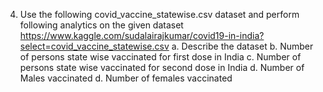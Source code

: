 4. Use the following covid_vaccine_statewise.csv dataset and perform following analytics on the given dataset https://www.kaggle.com/sudalairajkumar/covid19-in-india?select=covid_vaccine_statewise.csv a. Describe the dataset b. Number of persons state wise vaccinated for first dose in India c. Number of persons state wise vaccinated for second dose in India d. Number of Males vaccinated d. Number of females vaccinated 
